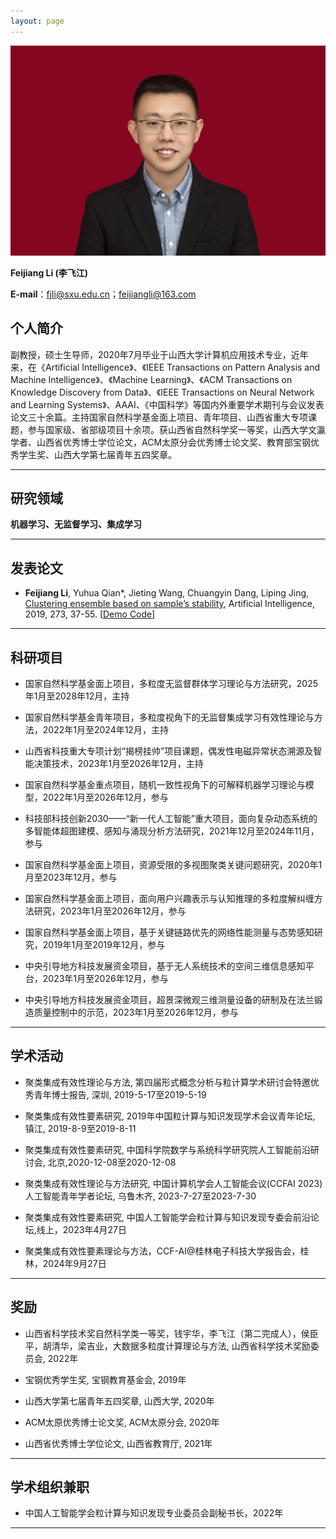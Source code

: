 ```yaml
---
layout: page
---
```


<img src="https://github.com/FeijiangLi/FeijiangLi.github.io/blob/main/feijiangli.jpg?raw=true" class="floatpic">


 **Feijiang Li (李飞江)**
 
 **E-mail**：fjli@sxu.edu.cn；feijiangli@163.com


## 个人简介
副教授，硕士生导师，2020年7月毕业于山西大学计算机应用技术专业，近年来，在《Artificial Intelligence》、《IEEE Transactions on Pattern Analysis and Machine Intelligence》、《Machine Learning》、《ACM Transactions on Knowledge Discovery from Data》、《IEEE Transactions on Neural Network and Learning Systems》、AAAI、《中国科学》等国内外重要学术期刊与会议发表论文三十余篇。主持国家自然科学基金面上项目、青年项目、山西省重大专项课题，参与国家级、省部级项目十余项。获山西省自然科学奖一等奖，山西大学文瀛学者、山西省优秀博士学位论文，ACM太原分会优秀博士论文奖、教育部宝钢优秀学生奖、山西大学第七届青年五四奖章。

---

## 研究领域

**机器学习、无监督学习、集成学习**

---


## 发表论文
- **Feijiang Li**, Yuhua Qian*, Jieting Wang, Chuangyin Dang, Liping Jing, [Clustering ensemble based on sample’s stability](https://www.sciencedirect.com/science/article/pii/S0004370218301553), Artificial Intelligence, 2019, 273, 37-55. [[Demo Code](https://github.com/FeijiangLi/Clustering-ensemble-based-on-sample-stability)]

---
## 科研项目
- 国家自然科学基金面上项目，多粒度无监督群体学习理论与方法研究，2025年1月至2028年12月，主持

- 国家自然科学基金青年项目，多粒度视角下的无监督集成学习有效性理论与方法，2022年1月至2024年12月，主持

- 山西省科技重大专项计划“揭榜挂帅”项目课题，偶发性电磁异常状态溯源及智能决策技术，2023年1月至2026年12月，主持

- 国家自然科学基金重点项目，随机一致性视角下的可解释机器学习理论与模型，2022年1月至2026年12月，参与

- 科技部科技创新2030——“新一代人工智能”重大项目，面向复杂动态系统的多智能体超图建模、感知与涌现分析方法研究，2021年12月至2024年11月，参与

- 国家自然科学基金面上项目，资源受限的多视图聚类关键问题研究，2020年1月至2023年12月，参与

- 国家自然科学基金面上项目，面向用户兴趣表示与认知推理的多粒度解纠缠方法研究，2023年1月至2026年12月，参与

- 国家自然科学基金面上项目，基于关键链路优先的网络性能测量与态势感知研究，2019年1月至2019年12月，参与

- 中央引导地方科技发展资金项目，基于无人系统技术的空间三维信息感知平台，2023年1月至2026年12月，参与

- 中央引导地方科技发展资金项目，超景深微观三维测量设备的研制及在法兰锻造质量控制中的示范，2023年1月至2026年12月，参与


---
## 学术活动

- 聚类集成有效性理论与方法, 第四届形式概念分析与粒计算学术研讨会特邀优秀青年博士报告, 深圳, 2019-5-17至2019-5-19

- 聚类集成有效性要素研究, 2019年中国粒计算与知识发现学术会议青年论坛, 镇江, 2019-8-9至2019-8-11

- 聚类集成有效性要素研究, 中国科学院数学与系统科学研究院人工智能前沿研讨会, 北京,2020-12-08至2020-12-08

- 聚类集成有效性理论与方法研究, 中国计算机学会人工智能会议(CCFAI 2023)人工智能青年学者论坛, 乌鲁木齐, 2023-7-27至2023-7-30

- 聚类集成有效性要素研究, 中国人工智能学会粒计算与知识发现专委会前沿论坛,线上，2023年4月27日

- 聚类集成有效性要素理论与方法，CCF-AI@桂林电子科技大学报告会，桂林，2024年9月27日

---

## 奖励

- 山西省科学技术奖自然科学类一等奖，钱宇华，李飞江（第二完成人），侯臣平，胡清华，梁吉业，大数据多粒度计算理论与方法, 山西省科学技术奖励委员会, 2022年

- 宝钢优秀学生奖, 宝钢教育基金会, 2019年

- 山西大学第七届青年五四奖章, 山西大学, 2020年

- ACM太原优秀博士论文奖, ACM太原分会, 2020年

- 山西省优秀博士学位论文, 山西省教育厅, 2021年

---

## 学术组织兼职

- 中国人工智能学会粒计算与知识发现专业委员会副秘书长，2022年

---